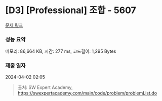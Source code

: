 # [D3] [Professional] 조합 - 5607 

[문제 링크](https://swexpertacademy.com/main/code/problem/problemDetail.do?contestProbId=AWXGKdbqczEDFAUo) 

### 성능 요약

메모리: 86,664 KB, 시간: 277 ms, 코드길이: 1,295 Bytes

### 제출 일자

2024-04-02 02:05



> 출처: SW Expert Academy, https://swexpertacademy.com/main/code/problem/problemList.do